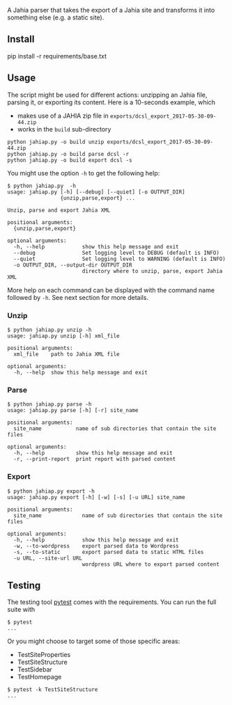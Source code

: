 A Jahia parser that takes the export of a Jahia site
and transforms it into something else (e.g. a static
site).

## Install

pip install -r requirements/base.txt

## Usage

The script might be used for different actions: unzipping an Jahia file, parsing it, or exporting its content. Here is a 10-seconds example, which

* makes use of a JAHIA zip file in `exports/dcsl_export_2017-05-30-09-44.zip`
* works in the `build` sub-directory

```
python jahiap.py -o build unzip exports/dcsl_export_2017-05-30-09-44.zip
python jahiap.py -o build parse dcsl -r
python jahiap.py -o build export dcsl -s
```

You might use the option `-h` to get the following help:

```
$ python jahiap.py  -h
usage: jahiap.py [-h] [--debug] [--quiet] [-o OUTPUT_DIR]
                 {unzip,parse,export} ...

Unzip, parse and export Jahia XML

positional arguments:
  {unzip,parse,export}

optional arguments:
  -h, --help            show this help message and exit
  --debug               Set logging level to DEBUG (default is INFO)
  --quiet               Set logging level to WARNING (default is INFO)
  -o OUTPUT_DIR, --output-dir OUTPUT_DIR
                        directory where to unzip, parse, export Jahia XML
```

More help on each command can be displayed with the command name followed by `-h`. See next section for more details.

### Unzip

```
$ python jahiap.py unzip -h
usage: jahiap.py unzip [-h] xml_file

positional arguments:
  xml_file    path to Jahia XML file

optional arguments:
  -h, --help  show this help message and exit
```

### Parse

```
$ python jahiap.py parse -h
usage: jahiap.py parse [-h] [-r] site_name

positional arguments:
  site_name           name of sub directories that contain the site files

optional arguments:
  -h, --help          show this help message and exit
  -r, --print-report  print report with parsed content
```

### Export

```
$ python jahiap.py export -h
usage: jahiap.py export [-h] [-w] [-s] [-u URL] site_name

positional arguments:
  site_name             name of sub directories that contain the site files

optional arguments:
  -h, --help            show this help message and exit
  -w, --to-wordpress    export parsed data to Wordpress
  -s, --to-static       export parsed data to static HTML files
  -u URL, --site-url URL
                        wordpress URL where to export parsed content
```

## Testing

The testing tool [pytest](https://docs.pytest.org/en/latest/contents.html) comes with the requirements. You can run the full suite with

```
$ pytest
...
```

Or you might choose to target some of those specific areas:

* TestSiteProperties
* TestSiteStructure
* TestSidebar
* TestHomepage


```
$ pytest -k TestSiteStructure
...
```
